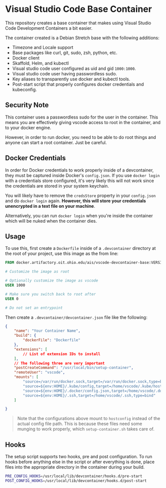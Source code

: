 # Visual Studio Code Base Container

This repository creates a base container that makes using
Visual Studio Code Development Containers a bit easier.

The container created is a Debian Stretch base with the
following additions:

- Timezone and Locale support
- Base packages like curl, git, sudo, zsh, python, etc.
- Docker client
- Skaffold, Helm, and kubectl
- Visual studio code user configured as uid and gid `1000:1000`.
- Visual studio code user having passwordless sudo.
- Key aliases to transparently use docker and kubectl tools.
- Post-start script that properly configures docker credentials and
  kubeconfig.

## Security Note

This container uses a passwordless sudo for the user in the container.
This means you are effectively giving vscode access to root in the
container, and to your docker engine.

However, in order to run docker, you need to be able to do root things
and anyone can start a root container. Just be careful.

## Docker Credentials

In order for Docker credentials to work properly inside of a devcontainer,
they must be captured inside Docker's `config.json`. If you use `docker login`
with a credentials store configured, it's very likely this will not work
since the credentials are stored in your system keychain.

You will likely have to remove the `credsStore` property in your
`config.json` and do `docker login` again. **However, this will store
your credentials unencrypted in a text file on your machine**.

Alternatively, you can run `docker login` when you're inside the container
which will be nuked when the container dies.

## Usage

To use this, first create a `Dockerfile` inside of a `.devcontainer`
directory at the root of your project, use this image as the from
line:

```dockerfile
FROM docker.artifactory.oit.ohio.edu/ais/vscode-devcontainer-base:VERSION

# Customize the image as root

# Optionally customize the image as vscode
USER 1000

# Make sure you switch back to root after
USER 0

# Do not set an entrypoint
```

Then create a `.devcontainer/devcontainer.json` file like the following:

```json
{
    "name": "Your Container Name",
    "build": {
        "dockerFile": "Dockerfile"
    },
    "extensions": [
        // List of extension IDs to install
    ],
    // The following three are very important
    "postCreateCommand": "/usr/local/bin/setup-container",
    "remoteUser": "vscode",
    "mounts": [
        "source=/var/run/docker.sock,target=/var/run/docker.sock,type=bind",
        "source=${env:HOME}/.kube/config,target=/home/vscode/.kube/hostconfig,type=bind",
        "source=${env:HOME}/.docker/config.json,target=/home/vscode/.docker/hostconfig.json,type=bind",
        "source=${env:HOME}/.ssh,target=/home/vscode/.ssh,type=bind"
    ]

}
```

> Note that the configurations above mount to `hostconfig` instead of the
> actual config file path. This is because these files need some munging to work
> properly, which `setup-container.sh` takes care of.

## Hooks

The setup script supports two hooks, pre and post configuration. To run
hooks before anything else in the script or after everything is done,
place files into the appropriate directory in the container during your build.

```bash
PRE_CONFIG_HOOKS=/usr/local/lib/devcontainer/hooks.d/pre-start
POST_CONFIG_HOOKS=/usr/local/lib/devcontainer/hooks.d/post-start
```
